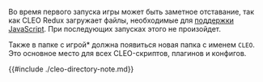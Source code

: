 Во время первого запуска игры может быть заметное отставание, так как CLEO Redux загружает файлы, необходимые для [поддержки JavaScript](./javascript.md). При последующих запусках этого не произойдет.

Также в папке с игрой\* должна появиться новая папка с именем `CLEO`. Это основное место для всех CLEO-скриптов, плагинов и конфигов.

{{#include ./cleo-directory-note.md}}
